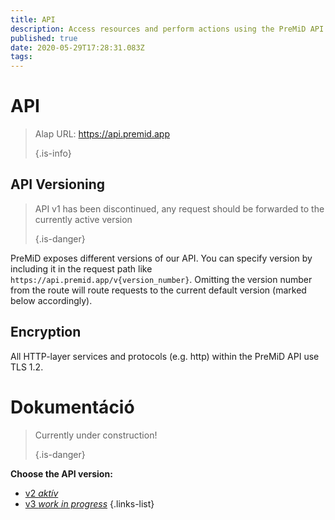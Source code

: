 ```yaml
---
title: API
description: Access resources and perform actions using the PreMiD API
published: true
date: 2020-05-29T17:28:31.083Z
tags:
---
```


# API

> Alap URL: https://api.premid.app 
> 
> {.is-info}

## API Versioning
> API v1 has been discontinued, any request should be forwarded to the currently active version 
> 
> {.is-danger}

PreMiD exposes different versions of our API. You can specify version by including it in the request path like `https://api.premid.app/v{version_number}`. Omitting the version number from the route will route requests to the current default version (marked below accordingly).

## Encryption

All HTTP-layer services and protocols (e.g. http) within the PreMiD API use TLS 1.2.

# Dokumentáció
> Currently under construction! 
> 
> {.is-danger}

**Choose the API version:**
- [v2 *aktív*](/dev/api/v2)
- [v3 *work in progress*](/dev/api/v3)
{.links-list}